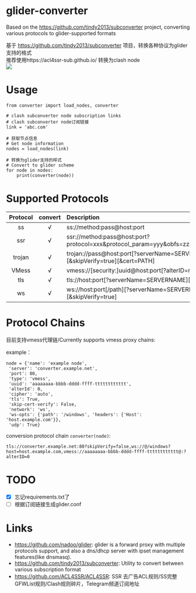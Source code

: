 # glider-converter

Based on the https://github.com/tindy2013/subconverter project, converting various protocols to glider-supported formats    
    
基于 https://github.com/tindy2013/subconverter 项目，转换各种协议为glider支持的格式       
推荐使用https://acl4ssr-sub.github.io/ 转换为clash node     
![](https://p.sda1.dev/12/9576a7aae3931e9b74ff521a9b67fbb0/acl4ssr.jpg)

# Usage
```
from converter import load_nodes, converter

# clash subconverter node subscription links
# clash subconverter node订阅链接
link = 'abc.com'

# 获取节点信息
# Get node information
nodes = load_nodes(link)

# 转换为glider支持的样式
# Convert to glider scheme
for node in nodes:
    print(converter(node))
```

# Supported Protocols
|Protocol|convert|Description|
|:-:|:-:|:--|
|ss|√|ss://method:pass@host:port|
|ssr|√|ssr://method:pass@host:port?protocol=xxx&protocol_param=yyy&obfs=zzz&obfs_param=xyz|
|trojan|√|trojan://pass@host:port[?serverName=SERVERNAME][&skipVerify=true][&cert=PATH]|
|VMess|√|vmess://[security:]uuid@host:port[?alterID=num]|
|tls|√|tls://host:port[?serverName=SERVERNAME][&skipVerify=true]|
|ws|√|ws://host:port[/path][?serverName=SERVERNAME][&skipVerify=true]|

# Protocol Chains
目前支持vmess代理链/Currently supports vmess proxy chains:

example：    
```
node = {'name': 'example node',
 'server': 'converter.example.net',
 'port': 80,
 'type': 'vmess',
 'uuid': 'aaaaaaaa-bbbb-dddd-ffff-tttttttttttt',
 'alterId': 0,
 'cipher': 'auto',
 'tls': True,
 'skip-cert-verify': False,
 'network': 'ws',
 'ws-opts': {'path': '/windows', 'headers': {'Host': 'host.example.com'}},
 'udp': True}
```
conversion protocol chain `converter(node)`:
```
tls://converter.example.net:80?skipVerify=false,ws://@/windows?host=host.example.com,vmess://aaaaaaaa-bbbb-dddd-ffff-tttttttttttt@:?alterID=0
```

# TODO
- [x] 忘记requirements.txt了
- [ ] 根据订阅链接生成glider.conf

# Links
* https://github.com/nadoo/glider: glider is a forward proxy with multiple protocols support, and also a dns/dhcp server with ipset management features(like dnsmasq).
* https://github.com/tindy2013/subconverter: Utility to convert between various subscription format
* https://github.com/ACL4SSR/ACL4SSR: SSR 去广告ACL规则/SS完整GFWList规则/Clash规则碎片，Telegram频道订阅地址

